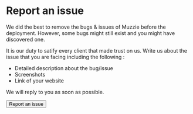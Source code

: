 # Report an issue

We did the best to remove the bugs & issues of Muzzie before the deployment. However, some bugs might still exist and you might have discovered one.

It is our duty to satify every client that made trust on us. Write us about the issue that you are facing including the following :

<ul>
    <li>Detailed description about the bug/issue</li>
    <li>Screenshots</li>
    <li>Link of your website</li>
</ul>

We will reply to you as soon as possible.

<button onclick="window.open('mailto:contact@webkunft.com');" type="link">Report an issue</button>